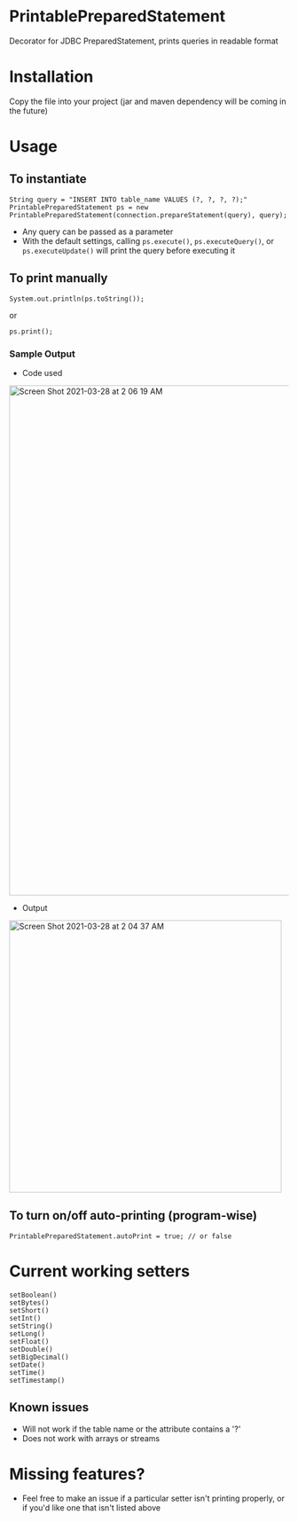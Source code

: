 # PrintablePreparedStatement
Decorator for JDBC PreparedStatement, prints queries in readable format

# Installation
Copy the file into your project (jar and maven dependency will be coming in the future)
# Usage
## To instantiate
``` 
String query = "INSERT INTO table_name VALUES (?, ?, ?, ?);"
PrintablePreparedStatement ps = new PrintablePreparedStatement(connection.prepareStatement(query), query);
```
- Any query can be passed as a parameter
- With the default settings, calling ```ps.execute()```, ```ps.executeQuery()```, or ```ps.executeUpdate()``` will print the query before executing it

## To print manually
```
System.out.println(ps.toString());
```
or
``` 
ps.print();
```

### Sample Output
- Code used
<img width="920" alt="Screen Shot 2021-03-28 at 2 06 19 AM" src="https://user-images.githubusercontent.com/54959558/112747429-3dbc7b80-8f6a-11eb-8e3b-4d7b75ccc5bf.png">


- Output
<img width="491" alt="Screen Shot 2021-03-28 at 2 04 37 AM" src="https://user-images.githubusercontent.com/54959558/112747381-f9c97680-8f69-11eb-8bcd-b0837b0d443d.png">




## To turn on/off auto-printing (program-wise)
```
PrintablePreparedStatement.autoPrint = true; // or false 
```


# Current working setters
```
setBoolean()
setBytes()
setShort()
setInt()
setString()
setLong()
setFloat()
setDouble()
setBigDecimal()
setDate()
setTime()
setTimestamp()
```

## Known issues
- Will not work if the table name or the attribute contains a '?'
- Does not work with arrays or streams

# Missing features?
- Feel free to make an issue if a particular setter isn't printing properly, or if you'd like one that isn't listed above

